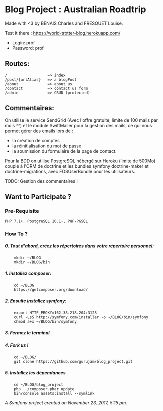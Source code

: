 Blog Project : Australian Roadtrip
============

Made with <3 by BENAIS Charles and FRESQUET Louise.

Test it there : https://world-trotter-blog.herokuapp.com/

+ Login: prof
+ Password: prof

## Routes:

	/                  => index
	/post/{urlAlias}   => a blogPost
	/about             => about us
	/contact           => contact us form
	/admin             => CRUD (protected)


## Commentaires:
On utilise le service SendGrid (Avec l'offre gratuite, limite de 100 mails par mois ^^) et le module SwiftMailer pour la gestion des mails, ce qui nous permet gérer des emails lors de :
- la création de comptes
- la réinitialisation du mot de passe
- la soumission du formulaire de la page de contact. 

Pour la BDD on utilise PostgreSQL hébergé sur Heroku (limite de 500Mo) couplé à l'ORM de doctrine et les bundles symfony doctrine-maker et doctrine-migrations, avec FOSUserBundle pour les utilisateurs.

TODO: Gestion des commentaires !

## Want to Participate ?

### Pre-Requisite
	PHP 7.1+, PostgreSQL 10.1+, PHP-PGSQL

### How To ?
#####	0. Tout d'abord, créez les répertoires dans votre répertoire personnel: 
		mkdir ~/BLOG
		mkdir ~/BLOG/bin

#####	1. Installez composer:
		cd ~/BLOG
		https://getcomposer.org/download/

#####	2. Ensuite installez symfony:
		export HTTP_PROXY=162.38.218.204:3128
		curl -LsS http://symfony.com/installer -o ~/BLOG/bin/symfony
		chmod a+x ~/BLOG/bin/symfony

#####	3. Fermez le terminal

#####	4. Fork us !
		cd ~/BLOG/
		git clone https://github.com/gurujam/blog_project.git

#####	5. Installez les dépendances
		cd ~/BLOG/blog_project
		php ../composer.phar update
		bin/console assets:install --symlink




_A Symfony project created on November 23, 2017, 5:15 pm._
